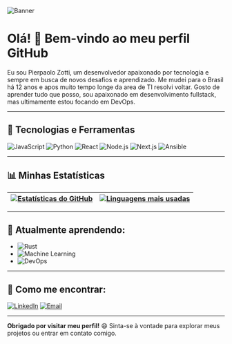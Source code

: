![Banner](https://github.com/PierpaoloZotti/dio-repo/blob/main/cropped_beach_scene_200px_height.png)

# Olá! 👋 Bem-vindo ao meu perfil GitHub

Eu sou Pierpaolo Zotti, um desenvolvedor apaixonado por tecnologia e sempre em busca de novos desafios e aprendizado. Me mudei para o Brasil há 12 anos e apos muito tempo longe da area de TI resolvi voltar.
Gosto de aprender tudo que posso, sou apaixonado em desenvolvimento fullstack, mas ultimamente estou focando em DevOps.

---

## 🚀 Tecnologias e Ferramentas

![JavaScript](https://img.shields.io/badge/-JavaScript-F7DF1E?style=plastic&logo=javascript&logoColor=black)
![Python](https://img.shields.io/badge/-Python-3776AB?style=plastic&logo=python&logoColor=white)
![React](https://img.shields.io/badge/-React-61DAFB?style=plastic&logo=react&logoColor=black)
![Node.js](https://img.shields.io/badge/-Node.js-339933?style=plastic&logo=node.js&logoColor=white)
![Next.js](https://img.shields.io/badge/-Next.js-121212?style=plastic&logo=next.js&logoColor=white)
![Ansible](https://img.shields.io/badge/-Ansible.js-FF0000?style=plastic&logo=ansible&logoColor=white)

---

## 📊 Minhas Estatísticas

| [![Estatísticas do GitHub](https://github-readme-stats.vercel.app/api?username=PierpaoloZotti&show_icons=true&theme=dracula)](https://github.com/PierpaoloZotti) | [![Linguagens mais usadas](https://github-readme-stats.vercel.app/api/top-langs/?username=PierpaoloZotti&layout=compact&theme=dracula)](https://github.com/PierpaoloZotti) |
| --- | --- |

---

## 🌱 Atualmente aprendendo:
- ![Rust](https://img.shields.io/badge/-Rust-000000?style=flat-square&logo=rust&logoColor=white)
- ![Machine Learning](https://img.shields.io/badge/-Machine%20Learning-0071C5?style=flat-square&logo=tensorflow&logoColor=white)
- ![DevOps](https://img.shields.io/badge/-DevOps-137CBD?style=flat-square&logo=kubernetes&logoColor=white)

---

## 💬 Como me encontrar:
[![LinkedIn](https://img.shields.io/badge/LinkedIn-0077B5?style=plastic&logo=linkedin&logoColor=white)](https://www.linkedin.com/in/pierpaolo-zotti) 
[![Email](https://img.shields.io/badge/Email-D14836?style=plastic&logo=gmail&logoColor=white)](mailto:zeta.designer.rj@gmail.com)

---

**Obrigado por visitar meu perfil!** 😄 Sinta-se à vontade para explorar meus projetos ou entrar em contato comigo.
